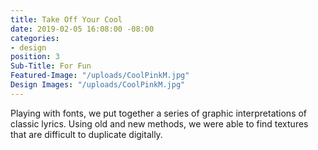 ```yaml
---
title: Take Off Your Cool
date: 2019-02-05 16:08:00 -08:00
categories:
- design
position: 3
Sub-Title: For Fun
Featured-Image: "/uploads/CoolPinkM.jpg"
Design Images: "/uploads/CoolPinkM.jpg"
---
```


Playing with fonts, we put together a series of graphic interpretations of classic lyrics. Using old and new methods, we were able to find textures that are difficult to duplicate digitally.